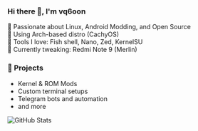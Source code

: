 ### Hi there 👋, I'm vq6oon

🚀 Passionate about Linux, Android Modding, and Open Source  
🐧 Using Arch-based distro (CachyOS)  
🔧 Tools I love: Fish shell, Nano, Zed, KernelSU  
📱 Currently tweaking: Redmi Note 9 (Merlin)

### 🔨 Projects
- Kernel & ROM Mods
- Custom terminal setups
- Telegram bots and automation
- and more  

![GitHub Stats](https://github-readme-stats.vercel.app/api?username=vq6oon&show_icons=true&theme=tokyonight)
